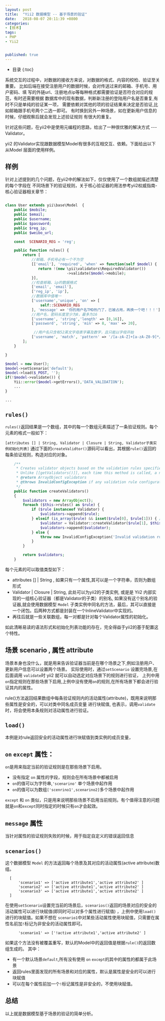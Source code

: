```yaml
---
layout: post
title:  "Yii2 数据模型 -- 基于场景的验证"
date:   2018-08-07 20:11:39 +0800
categories:
- [技术]
tags: 
- PHP
- Yii2


published: true
---
```

* 目录
{:toc}

<!--
破vim 回头高两件事
1. 自动保存
2. 自动折行换行
-->

<!--先说一坨可能的实际遇到的情况, 爆料一下人世间的各种苦难 -->

系统交互的过程中，对数据的接收方来说，对数据的格式、内容的校检、验证至关重要。
比如后端在接受注册用户的数据时候，会对传送过来的邮箱、手机号、用户密码、填
写的外链url、注册地点ip等每种格式都需要验证是否符合对应的规范，有时还需要根据
数据库中的现有数据，判断新注册的登陆用户名是否重复,有时不只是单纯的验证某一项，
需要依赖对其他的项的验证结果来决定是否验证,比如邮箱跟手机号两个二选一即可。
有时换到另外一种场景，如在更新用户信息的时候，仔细观察后就会发现上述验证规则
有很大的重复。

针对这些问题，在yii2中是使用元编程的思路，给出了一种很优雅的解决方式 --- Validator。

yii2 的Validator实现跟数据模型Model有很多的互相交互、依赖。下面给出以下从Model
层面的使用样例。

<!-- 救世主降生 -->


<!--如何使用救世主拯救 -->

## 样例

针对上述提到的几个问题，在yii2中的解法如下，仅仅使用了一个数组就描述清楚的每个字段在
不同场景下的验证规则，关于核心验证器的用法参考yii2权威指南-核心验证器相关章节：

```php

class User extends yii\base\Model  {
    public $mobile;
    public $email;
    public $username;
    public $password;
    public $reg_ip;
    public $weibo_url;

    const  SCENARIO_REG = 'reg';

    public function rules() {
        return [
            //邮箱、手机号必有一个不为空
            [['email'], 'required', 'when' => function(self $model) {
               return !(new \yii\validators\RequiredValidator())
                            ->validate($model->mobile);
            }],
            //检查邮箱、ip的数据格式
            ['email', 'email'],
            ['reg_ip', 'ip'],
            //数据库中值唯一
            ['username','unique', 'on' => [
                self::SCENARIO_REG
            ], 'message' => '你的用户名TMD热门了，已被占用，再换一个吧！！！'],
            //用户名，密码长度至少为8，最多为16
            ['username', 'string','length' => [8,16]],
            ['password', 'string', 'min' => 8, 'max' => 20],

             //用户名只含有52英文字母表字幕及数字，且只能以字母开始
            ['username', 'match', 'pattern' => '/[a-zA-Z]+[a-zA-Z0-9]*/'],
        ];
    }

}

$model = new User();
$model->setScenario('default');
$model->load($_POST, '');
if(!$model->validate()) {
    Yii::error($model->getErrors(),'DATA_VALIDATION');
    ...
}

...

```

## `rules()`

`rules()`返回结果是一个数组，其中的每一个数组元素描述了一条验证规则。每个元素的格式一般如下：

`[attributes [] | String, Validator | Closure | String, Validator子类实例初始化列表]`
通过下面的`createValidtor()`源码可以看出，其根据`rule()`返回的每条验证规则，构造对应的对象。

```php
    /**
     * Creates validator objects based on the validation rules specified in [[rules()]].
     * Unlike [[getValidators()]], each time this method is called, a new list of validators will be returned.
     * @return ArrayObject validators
     * @throws InvalidConfigException if any validation rule configuration is invalid
     */
    public function createValidators()
    {
        $validators = new ArrayObject();
        foreach ($this->rules() as $rule) {
            if ($rule instanceof Validator) {
                $validators->append($rule);
            } elseif (is_array($rule) && isset($rule[0], $rule[1])) { // attributes, validator type
                $validator = Validator::createValidator($rule[1], $this, (array) $rule[0], array_slice($rule, 2));
                $validators->append($validator);
            } else {
                throw new InvalidConfigException('Invalid validation rule: a rule must specify both attribute names and validator type.');
            }
        }

        return $validators;
    }
```

每个元素的可以取值类型如下：

- attributes [] | String , 如果只有一个属性,其可以是一个字符串，否则为数组形式
- Validator | Closure | String,  此处可以为yii2的子类实例, 或是是 Yii2 内部实现的一组核心验证器（都是Validator的子类）的别名, 
  如果没有这个别名的验证器,就会使用数据模型 `Model` 子类实例中同名的方法，最后，其可以直接是一个闭包。后两种方式都是封装在一个InlineValidator中实现的。
- 再往后就是一些关联数组，每一对都是针对每个Validator属性的初始化。

如此清晰易读的语法形式和初始化列表功能的存在，完全得益于yii2的基于配置这个特性。

## 场景 scenario , 属性 attribute

场景本身也没什么，就是用来告诉验证器当前是在哪个场景之下,例如注册用户、更新用户信息可以设置两个场景。
实际使用时，通过`setScenario` 设置完场景,在后面调用 `validate`时 yii2 就可以自动选定对应场景下的规则进行验证，
上列中用`on`指定规则在那些场景下启用,上例中没有使用`on`的规则,在所有场景下都会进行验证其内的属性。

rule()方法返回结果数组中每条验证规则内的活动属性(attribute)，既用来说明那些属性是安全的，可以对类中同名成员变量
进行块赋值, 也表示，调用`validate`时，将会使用本条规则对活动属性进行验证。

## `load()`

本例是对rule返回安全的活动属性进行块赋值到类实例的成员变量，

## `on` `except` 属性：


`on`是用来指定当前的验证规则是在那些场景下启用。

- 没有指定 `on` 属性的字段，规则会在所有场景中都被启用
- `on`的值可以为字符串,`'scenarino'` 单个场景中起作用
- `on`的值可以为数组`['scenrino1',scenarino2]`多个场景中起作用

`except` 和 `on` 类似，只是用来说明那些场景不启用当前规则。有个值得注意的问题就是`on`和`except`同时指定的时候只有`on`才会起效。


## `message` 属性

当针对属性的验证规则失败的时候，用于指定自定义的错误返回信息

##  `scenarios()`

这个数据模型 `Model` 的方法返回每个场景及其对应的活动属性(active attribute)数组。

```
  [
      'scenario1' => ['active attribute1','active attribute2' ]
      'scenario2' => ['active attribute1','active attribute2' ]
      'scenario3' => ['active attribute1','active attribute2' ]
  ]
```

在使用`setScenario`设置完当前的场景后，`scenarios()`返回的场景对应的安全的活动属性可以进行块赋值(即同时可以对多个属性进行赋值)
，上例中使用`load()` 进行的块赋值。如果不想在 `scenario1`中对某些活动属性使用块赋值，只需要在属性名前加`!`标记为非安全的活动属性即可。

```
      'scenario1' => ['!active attribute1','active attribute2' ]
```

如果这个方法没有被覆盖重写，默认的Model中的返回值是根据`rule()`的返回数组生成的。
其中：

- 有一个默认场景`default`,所有没有使用 `on` `except`的其中的属性的都属于此场景
- 返回rules里面发现的所有场景和对应的属性，默认是属性是安全的可以进行块赋值
- 可以在每个属性前加一个`!`标记属性是非安全的，不使用块赋值。


## 总结
以上就是数据模型基于场景的验证的简单分析。
<!-- 救世主的内部构造是怎么样的 -->

<!-- 救世主的内部构造是为什么是这样的 -->

